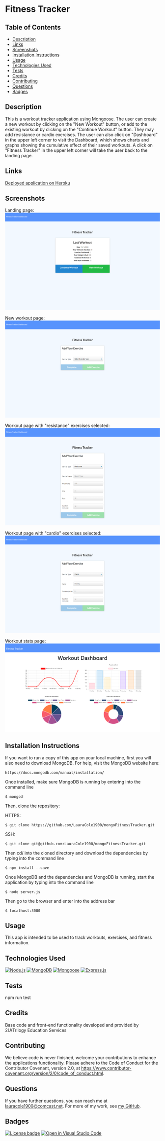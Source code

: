 # Fitness Tracker

## Table of Contents

* [Description](#description)
* [Links](#links)
* [Screenshots](#screenshots)
* [Installation Instructions](#installation-instructions)
* [Usage](#usage)
* [Technologies Used](#technologies-used)
* [Tests](#tests)
* [Credits](#credits)
* [Contributing](#contributing)
* [Questions](#questions)
* [Badges](#badges)

## Description

This is a workout tracker application using Mongoose. The user can create a new workout by clicking on the "New Workout" button, or add to the existing workout by clicking on the "Continue Workout" button. They may add resistance or cardio exercises. The user can also click on "Dashboard" in the upper left corner to visit the Dashboard, which shows charts and graphs showing the cumulative effect of their saved workouts. A click on "Fitness Tracker" in the upper left corner will take the user back to the landing page.

## Links

[Deployed application on Heroku](https://stormy-lowlands-24720.herokuapp.com/)

## Screenshots

Landing page:
![Landing page:](public/assets/fitness-tracker-landing-page.png)

New workout page:
![New workout page](public/assets/fitness-tracker-new-workout.png)

Workout page with "resistance" exercises selected:
![Workout page with "resistance" exercises selected](public/assets/fitness-tracker-resistance.png)

Workout page with "cardio" exercises selected:
![Workout page with "cardio" exercises selected](public/assets/fitness-tracker-cardio.png)

Workout stats page:
![Workout stats page](public/assets/fitness-tracker-stats-page.png)

## Installation Instructions

If you want to run a copy of this app on your local machine, first you will also need to download MongoDB. For help, visit the MongoDB website here:
```
https://docs.mongodb.com/manual/installation/
```

Once installed, make sure MongoDB is running by entering into the command line
```
$ mongod
```

Then, clone the repository:

HTTPS:
```
$ git clone https://github.com/LauraCole1900/mongoFitnessTracker.git
```

SSH:
```
$ git clone git@github.com:LauraCole1900/mongoFitnessTracker.git
```

Then cd/ into the cloned directory and download the dependencies by typing into the command line
```
$ npm install --save
```

Once MongoDB and the dependencies and MongoDB is running, start the application by typing into the command line
```
$ node server.js
```

Then go to the browser and enter into the address bar
```
$ localhost:3000
```

## Usage

This app is intended to be used to track workouts, exercises, and fitness information.

## Technologies Used

[![Node.js](https://img.shields.io/badge/built%20with-Node.js-3c873a)](https://nodejs.org/en/) [![MongoDB](https://img.shields.io/badge/built%20with-MongoDB-4db33d)](https://www.mongodb.com/) [![Mongoose](https://img.shields.io/badge/built%20with-Mongoose-880000)](https://mongoosejs.com/) [![Express.js](https://img.shields.io/badge/built%20with-Express.js-303030)](https://expressjs.com/)

## Tests

npm run test

## Credits

Base code and front-end functionality developed and provided by 2U/Trilogy Education Services

## Contributing

We believe code is never finished, welcome your contributions to enhance the applications functionality. Please adhere to the Code of Conduct for the Contributor Covenant, version 2.0, at https://www.contributor-covenant.org/version/2/0/code_of_conduct.html.

## Questions

If you have further questions, you can reach me at lauracole1900@comcast.net. For more of my work, see [my GitHub](https://github.com/LauraCole1900).

## Badges

[![License badge](https://img.shields.io/badge/license-MIT-5793fd)](./LICENSE) [![Open in Visual Studio Code](https://open.vscode.dev/badges/open-in-vscode.svg)](https://open.vscode.dev/LauraCole1900/mongoFitnessTracker)